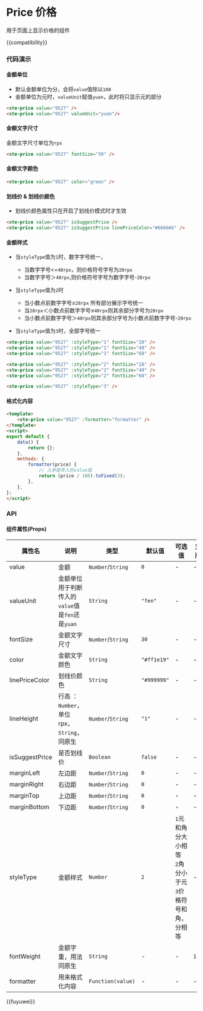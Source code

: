 # Price 价格

用于页面上显示价格的组件

{{compatibility}}

### 代码演示
#### 金额单位
- 默认金额单位为分，会将`value`值除以`100`
- 金额单位为元时，`valueUnit`赋值`yuan`，此时将只显示元的部分
```html
<ste-price value="9527" />
<ste-price value="9527" valueUnit="yuan"/>
```

#### 金额文字尺寸
金额文字尺寸单位为`rpx`
```html
<ste-price value="9527" fontSize="50" />
```

#### 金额文字颜色
```html
<ste-price value="9527" color="green" />
```

#### 划线价 & 划线价颜色
- 划线价颜色属性只在开启了划线价模式时才生效
```html
<ste-price value="9527" isSuggestPrice />
<ste-price value="9527" isSuggestPrice linePriceColor="#666666" />
```

#### 金额样式
- 当`styleType`值为`1`时，数字字号统一，
	- 当数字字号<=`40rpx`，则价格符号字号为`20rpx`
	- 当数字字号＞`40rpx`,则价格符号字号为数字字号-`20rpx`

- 当`styleType`值为`2`时
	- 当小数点前数字字号≤`28rpx` 所有部分展示字号统一
	- 当`28rpx`＜小数点前数字字号≤`40rpx`则其余部分字号为`20rpx`
	- 当小数点前数字字号＞`40rpx`则其余部分字号为小数点前数字字号-`20rpx`
- 当`styleType`值为`3`时，全部字号统一


```html
<ste-price value="9527" :styleType="1" fontSize="20" />
<ste-price value="9527" :styleType="1" fontSize="40" />
<ste-price value="9527" :styleType="1" fontSize="60" />

<ste-price value="9527" :styleType="2" fontSize="28" />
<ste-price value="9527" :styleType="2" fontSize="40" />
<ste-price value="9527" :styleType="2" fontSize="60" />

<ste-price value="9527" :styleType="3" />
```

#### 格式化内容
```html
<template>
	<ste-price value="9527" :formatter="formatter" />
</template>
<script>
export default {
	data() {
		return {};
	},
	methods: {
		formatter(price) {
			// 入参是传入的value值
			return (price / 100).toFixed(3);
		},
	},
};
</script>
```

### API
#### 组件属性(Props)

| 属性名		| 说明												| 类型				| 默认值			| 可选值																| 支持版本	|
| ---			| ---												| ---				| ---			| ---																| ---		|
| value			| 金额												| `Number`/`String`	| `0`			| -																	| -			|
| valueUnit		| 金额单位 用于判断传入的`value`值是`fen`还是`yuan`	| `String`			| `"fen"`		| -																	| -			|
| fontSize		| 金额文字尺寸										| `Number`/`String`	| `30`			| -																	| -			|
| color			| 金额文字颜色										| `String`			| `"#ff1e19"`	| -																	| -			|
| linePriceColor| 划线价颜色											| `String`			| `"#999999"`	| -																	| -			|
| lineHeight	| 行高	：`Number`，单位rpx，`String`，同原生		| `Number`/`String`	| `"1"`			| -																	| -			|
| isSuggestPrice| 是否划线价											| `Boolean`			| `false`		| -																	| -			|
| marginLeft	| 左边距												| `Number`/`String`	| `0`			| -																	| -			|
| marginRight	| 右边距												| `Number`/`String`	| `0`			| -																	| -			|
| marginTop		| 上边距												| `Number`/`String`	| `0`			| -																	| -			|
| marginBottom	| 下边距												| `Number`/`String`	| `0`			| -																	| -			|
| styleType		| 金额样式											| `Number`			| `2`			| `1`元和角分大小相等<br/>`2`角分小于元<br/>`3`价格符号和角，分相等	| -			|
| fontWeight	| 金额字重，用法同原生								| `String`			| -				| -																	| `1.1.2`	|
| formatter		| 用来格式化内容										| `Function(value)`	| -				| -																	| -			|

{{fuyuwei}}